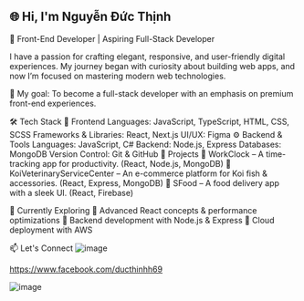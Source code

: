 ## 🌐 Hi, I'm Nguyễn Đức Thịnh
🚀 Front-End Developer | Aspiring Full-Stack Developer

I have a passion for crafting elegant, responsive, and user-friendly digital experiences.
My journey began with curiosity about building web apps, and now I’m focused on mastering modern web technologies.

🎯 My goal: To become a full-stack developer with an emphasis on premium front-end experiences.

🛠️ Tech Stack
🌟 Frontend
Languages: JavaScript, TypeScript, HTML, CSS, SCSS
Frameworks & Libraries: React, Next.js
UI/UX: Figma
⚙️ Backend & Tools
Languages: JavaScript, C#
Backend: Node.js, Express
Databases: MongoDB
Version Control: Git & GitHub
🚀 Projects
🔹 WorkClock – A time-tracking app for productivity. (React, Node.js, MongoDB)
🔹 KoiVeterinaryServiceCenter – An e-commerce platform for Koi fish & accessories. (React, Express, MongoDB)
🔹 SFood – A food delivery app with a sleek UI. (React, Firebase)

🌱 Currently Exploring
🔹 Advanced React concepts & performance optimizations
🔹 Backend development with Node.js & Express
🔹 Cloud deployment with AWS

📫 Let's Connect
![image](https://github.com/user-attachments/assets/7526dc3e-78db-4d25-8427-4c9f4169f560)

https://www.facebook.com/ducthinhh69

![image](https://github.com/user-attachments/assets/4d665fdb-f685-4393-aa23-ad20d99ffde8)


<!--
**Thinhhaaus/Thinhhaaus** is a ✨ _special_ ✨ repository because its `README.md` (this file) appears on your GitHub profile.

Here are some ideas to get you started:

- 🔭 I’m currently working on ...
- 🌱 I’m currently learning ...
- 👯 I’m looking to collaborate on ...
- 🤔 I’m looking for help with ...
- 💬 Ask me about ...
- 📫 How to reach me: ...
- 😄 Pronouns: ...
- ⚡ Fun fact: ...
-->
